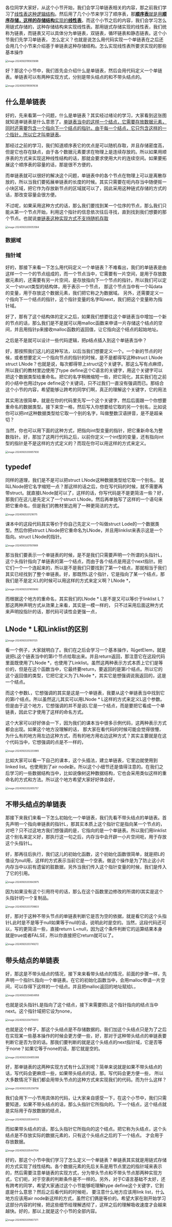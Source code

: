 各位同学大家好，从这个小节开始，我们会学习单链表相关的内容，那之前我们学习了<u>线性表这种逻辑结构</u>。然后用了几个小节来学习了顺序表，那<u>**顺序表**就是用**顺序存储，这样的存储结构**实现的**线性表**</u>。而这个小节之后的内容，我们会学习怎么用链式存储的，这种存储结构来实现线性表。那用链式存储实现的线性表，我们统称为链表，而链表又可以具体分为单链表，双链表，循环链表和静态链表。这个小节我们先学习单链表，
怎么定义？也就是说怎么用代码实现一个单链表在之后还会用几个小节来介绍基于单链表这种存储结构。怎么实现线性表所要求实现的那些基本操作

<img src="/Users/yuebinghui/Documents/program/github/note/images/image-20240920195835698.png" alt="image-20240920195835698" style="zoom:50%;" />

好？那这个小节中，我们首先会介绍什么是单链表，然后会用代码定义一个单链表。单链表可以有两种实现方式，分别是带头结点的和不带头结点的。

<img src="/Users/yuebinghui/Documents/program/github/note/images/image-20240920195901638.png" alt="image-20240920195901638" style="zoom:50%;" />

## 什么是单链表

好的，先来看第一个问题，什么是单链表？其实经过绪论的学习，大家看到这张图就知道单链表是什么意思了。<u>单链表当中的这样一个结点，它需要存放数据元素，</u><u>同时还需要包含一个指向下一个结点的指针。由于每一个结点，它只包含这样的一个指针，所以它才叫单链表</u>。

那经过之前的学习，我们知道顺序表它的优点是可以随机存取，并且存储密度高，但是它也存在缺点，由于各个数据元素要求在物理上是连续存放的。所以如果用顺序表的方式来实现这种线性结构的话，那就会要求使用大片的连续空间。如果要拓展这个顺序表的容量的话，那是很不方便的，

而单链表就可以很好的解决这个问题，单链表中的各个节点在物理上可以是离散存放的，所以当我们要拓展单链表的长度的时候。其实只需要在呃内存当中随便抠一小块区域，把它作为存放新节点的区域就可以了，因此采用这种链式存储的方式的话，那改变容量会很方便。

不过呢，如果采用这种方式的话，那么我们要找到某一个位序的节点，那么我们只能从第一个节点开始，利用这个指针的信息依次往后寻找，直到找到我们想要的那个节点。也就说<u>单链表这种实现方式不支持随机存取</u>

<img src="/Users/yuebinghui/Documents/program/github/note/images/image-20240920200053564.png" alt="image-20240920200053564" style="zoom:50%;" />

### 数据域

### 指针域

好的，那接下来看一下怎么用代码定义一个单链表？不难看出，我们的单链表是由这样一个一个的节点组成的，而一个节点当中，它需要有一片空间，是用于存放数据元素的，还需要有另一片空间，是存放指向下一个节点的指针。所以我们可以定义一个struct类型的结构体，用于表示一个节点，
那这个节点当中有一个叫data的变量，用于存放这个数据元素，我们把它称之为数据域。
另外，还需要定义一个指向下一个结点的指针，这个指针变量的名字叫next，我们把这个变量称为指针域。

好了，那有了这个结构体的定义之后，如果我们想要往这个单链表当中增加一个新的节点的话，那么我们是不是就可以用malloc函数来申请一片存储这个结点的空间，并且用指针p来接收malloc函数的返回值，让它指向这个结点的起始地址。

之后是不是就可以设计一些代码逻辑，把p结点插入到这个单链表当中？

好，那按照我们这儿的这种写法，以后当我们想要定义一个。一个新的节点的时候，或者想要定义一个指向节点的指针的时候，是不是都得写这种struct LNode struct LNode？也就是说，每次都得带上struct这个关键字。那这么写有点麻烦，所以我们的教材里边使用了type define这个C语言的关键字，用这个关键字可以把这个数据类型给重命名。把它的名字稍微缩短一些，把它简化，其实我们在之前的小结中也用过type define这个关键词，只不过我们一直没有强调而已。那结合这个小节的内容，希望能够让跨考的同学们啊，真正的理解这个关键字，它的用法

其实用法很简单，就是在你的代码里先写一个这个关键字，然后后面跟一个你想要重命名的数据类型。接下来空一格，然后写入你想要给它取的另一个别名，比如说你可以把int这种数据类型给它取一个别的名字，叫做整数汉语拼音，是不是超亲切？

当然，你也可以用下面的这种方式，把指向int型变量的指针，把它重新命名为整数指针。好，那加了这两行代码之后，以前你定义一个int型的变量，还有指向int型的指针是不是这样的方式定义的？而现在你可以用这样的方式来定义。

<img src="/Users/yuebinghui/Documents/program/github/note/images/image-20240920200657930.png" alt="image-20240920200657930" style="zoom:50%;" />

## typedef

同样的道理，我们是不是可以把struct LNode这种数据类型给它取一个别名，
就叫LNode把它名字缩短一点？那这样的话之后，你在写代码的时候，就不需要再带struct。就直接LNode就可以了，这样的话，你写代码是不是更简洁一些？好，那我们在这儿是先定义了一个struct LNode。然后再单独写了这样的一个语句来把它重命名，但是我们的教材里边用了一种更简洁的方式。

<img src="/Users/yuebinghui/Documents/program/github/note/images/image-20240920201216175.png" alt="image-20240920201216175" style="zoom:50%;" />

课本中的这段代码其实等价于你自己先定义一个叫做struct Lode的一个数据类型。然后你把struct LNode把它重命名为LNode，并且用linklist来表示这是一个指向。struct  LNode的指针。

<img src="/Users/yuebinghui/Documents/program/github/note/images/image-20240920201501869.png" alt="image-20240920201501869" style="zoom:50%;" />

那当我们要表示一个单链表的时候，是不是我们只需要声明一个所谓的头指针L，这个头指针指向了单链表的第一个结点，而由于各个结点是用这个next指针。把它们一个一个连起来的，所以是不是我们只要找到了第一个结点，那就相当于我们其实已经找到了整个单链表。好，那既然L这个指针，它是指向了某一个结点，那我们是不是定义L的时候可以用这样的方式来定义啊？LNode \*，

<img src="/Users/yuebinghui/Documents/program/github/note/images/image-20240920201655692.png" alt="image-20240920201655692" style="zoom:50%;" />

而根据这个地方的重命名，其实我们的LNode \* L是不是又可以等价于linklist L？那这两种声明方式从效果上来看，其实是一模一样的，
只不过采用后面这种方式来声明投指针的话，那代码可读性会更强一点，

## LNode \* L和Linklist的区别

<img src="/Users/yuebinghui/Documents/program/github/note/images/image-20240920201931125.png" alt="image-20240920201931125" style="zoom:50%;" />

看一个例子，大家就明白了。我们在之后会学习一个基本操作，叫getElem，就是说把L这个链表当中的第i个节点给取出来。并且return返回，那注意它在这段代码里面既使用了LNode \*，也使用了Linklist。虽然这两种表示方式本质上它们是等价的，但是在这个函数当中，它最终要return，要返回的是第i个结点。所以它的这个返回值的类型，它把它定义为了LNode \*，其实它是想强调说我返回的，这是一个结点。

而这个参数L，它想强调的其实是这是一个单链表，我要从这个单链表当中找到它的第i个结点。所以虽然这儿其实可以用LNode \* L这样的方式来定义L这个参数。但是由于这个地方，它想强调的并不是说L它是一个结点，而是要把它看成一个单链表，因此它才使用了这样的命名方式。

这个大家可以好好体会一下，因为我们的课本当中很多示例代码，这两种表示方式都会出现。如果这个地方没理解的话，
那大家在看代码的时候可能会觉得很懵，为什么有的地方用左边这种方式，而有的地方用右边这种方式？其实主要就是在这个代码当中，它想强调的点是不一样的，

<img src="/Users/yuebinghui/Documents/program/github/note/images/image-20240920202203865.png" alt="image-20240920202203865" style="zoom:50%;" />

比如大家可以看一下自己的课本，这个头插法，建立单链表，它里边就使用到linked list。也使用到了air node新。所以这个小细节还是值得注意的。在我们之后学习的一些数据结构当中，比如说像树这种数据结构，它也会采用类似这样的重命名的方式和方法。所以这个地方希望大家好好体会好，

<img src="/Users/yuebinghui/Documents/program/github/note/images/image-20240920202655757.png" alt="image-20240920202655757" style="zoom:50%;" />

## 不带头结点的单链表

那接下来我们来看一下怎么初始化一个单链表，我们先看不带头结点的单链表。首先声明一个指向单链表的指针L，那其实本质上这个指针它是指向某一个节点的，对吧？只不过这地方我们想强调的是，它指向的是一个单链表。所以我们用linklist这个别名来定义好，那执行这一句之后，内存当中会开辟一小片空间呃，用于存放这个头指针L。

好，那再往后执行，我们这儿的初始化函数，这个初始化函数很简单，就是把L的值设为null用，这样的方式表示当前它是一个空表。做这个操作是为了防止这小片内存当中以前有遗留的脏数据，另外当我们传入这个指针变量的时候，我们是传入了它的引用。

<img src="/Users/yuebinghui/Documents/program/github/note/images/image-20240920203643975.png" alt="image-20240920203643975" style="zoom:50%;" />

因为如果没有这个引用符号的话，那么在这个函数里边修改的所谓的l其实是这个头指针l的一个复制品。

<img src="/Users/yuebinghui/Documents/program/github/note/images/image-20240920203709803.png" alt="image-20240920203709803" style="zoom:50%;" />

好，那对于这种不带头节点的单链表判断它是否为空的依据，就是看它的这个头指针L此时是不是等于null如果等于null的话，说明此时是空的。当然，这段代码还可以，写的更简洁一些，直接return L=null，因为这个条件判断它的运算结果本身就是true或者FALSE，所以你直接把它return就可以了。

<img src="/Users/yuebinghui/Documents/program/github/note/images/image-20240920203749272.png" alt="image-20240920203749272" style="zoom:50%;" />

## 带头结点的单链表

好，那这是不带头结点的情况，接下来来看带头结点的情况，前面的步骤一样，先声明一个指针L指向一个单链表。在它的初始化函数当中，会用malloc申请一片空间，可以存得下这样的一个结点。并且把malloc返回的地址赋给L，

<img src="/Users/yuebinghui/Documents/program/github/note/images/image-20240920204604958.png" alt="image-20240920204604958" style="zoom:50%;" />

也就是说头指针L是指向了这个结点，接下来需要把L这个指针指向的结点当中next。这个指针域把它设为none，

<img src="/Users/yuebinghui/Documents/program/github/note/images/image-20240920204759313.png" alt="image-20240920204759313" style="zoom:50%;" />

也就是这个样子，那这个头结点是不存储数据的。我们加这个头结点只是为了之后在实现某一些基本操作的时候会更方便一些，好，那对于这种带头结点的单链表要判断它是否为空的话。那我们要判断的就是这个头结点的next指针域，它是否等于none？如果它等于none的话，那它就是空的。

<img src="/Users/yuebinghui/Documents/program/github/note/images/image-20240920204855388.png" alt="image-20240920204855388" style="zoom:50%;" />

好，那单链表的这两种实现方式有什么区别呢？简单来说就是如果不带头结点的话，写代码会更麻烦一些，如果带头结点的话，那。写代码会更方便一些，
所以大多数情况下我们都会用带头节点的这种方式来实现我们的代码。而为什么这样？

<img src="/Users/yuebinghui/Documents/program/github/note/images/image-20240920205258758.png" alt="image-20240920205258758" style="zoom:50%;" />

我们会用下一小节用具体的代码，让大家亲自感受一下，在这个小节中，我们只需要知道，如果不带头结点的话，那么头指针它所指向的。下一个结点，这个结点就是实际用于存放数据的结点，

<img src="/Users/yuebinghui/Documents/program/github/note/images/image-20240920205344723.png" alt="image-20240920205344723" style="zoom:50%;" />

而如果带头结点的话，那么头指针它所指向的这个结点。把它称为头结点，这个头结点是不存放实际的数据元素的，只有这个头结点之后的下一个结点。
才会用于存放数据。

<img src="/Users/yuebinghui/Documents/program/github/note/images/image-20240920205447104.png" alt="image-20240920205447104" style="zoom:50%;" />

好的，那这个小节中我们学习了怎么定义一个单链表？单链表其实就是用链式存储的方式实现了线性结构。各个数据元素的先后关系是用节点里边的指针域来表示的，然后需要注意单链表的实现方式，分为带头节点和不带头节点那两种实现方式，它们呃，对于空表的判断条件是不一样的。另外，对于C语言基础不太好，还有跨考的同学，希望大家通过这个小节能够呃理解type define这个关键字，它到底是什么意思？然后之后看代码的时候呃，
要注意什么地方应该用link list，什么地方应该用air node新这样的方式，虽然它们俩是等价的。希望大家在刚开始学习这部分内容的时候，把这些细节给理解透彻了，这样之后的理解吸收速度才会越来越快。好的，那以上就是这个小节的全部内容。

<img src="/Users/yuebinghui/Documents/program/github/note/images/image-20240920205607371.png" alt="image-20240920205607371" style="zoom:50%;" />
